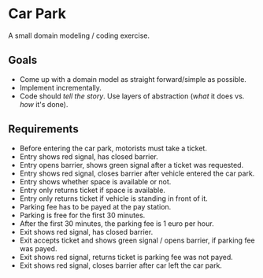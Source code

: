 
# Car Park

A small domain modeling / coding exercise.

## Goals

- Come up with a domain model as straight forward/simple as possible.
- Implement incrementally.
- Code should *tell the story*. 
  Use layers of abstraction (*what* it does vs. *how* it's done).

## Requirements

- Before entering the car park, motorists must take a ticket.
- Entry shows red signal, has closed barrier.
- Entry opens barrier, shows green signal after a ticket was requested.
- Entry shows red signal, closes barrier after vehicle entered the car park.
- Entry shows whether space is available or not.
- Entry only returns ticket if space is available.
- Entry only returns ticket if vehicle is standing in front of it.
- Parking fee has to be payed at the pay station.
- Parking is free for the first 30 minutes.
- After the first 30 minutes, the parking fee is 1 euro per hour.
- Exit shows red signal, has closed barrier.
- Exit accepts ticket and shows green signal / opens barrier, 
  if parking fee was payed.
- Exit shows red signal, returns ticket is parking fee was not payed.
- Exit shows red signal, closes barrier after car left the car park.

